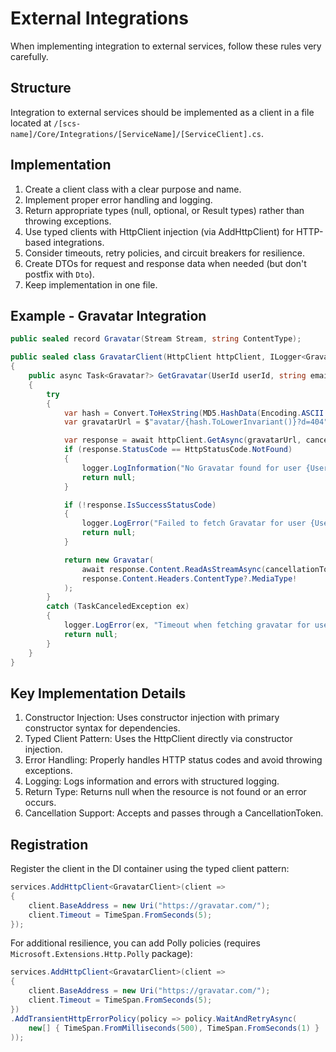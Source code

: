 # External Integrations

When implementing integration to external services, follow these rules very carefully.

## Structure

Integration to external services should be implemented as a client in a file located at `/[scs-name]/Core/Integrations/[ServiceName]/[ServiceClient].cs`.

## Implementation

1. Create a client class with a clear purpose and name.
2. Implement proper error handling and logging.
3. Return appropriate types (null, optional, or Result types) rather than throwing exceptions.
4. Use typed clients with HttpClient injection (via AddHttpClient<T>) for HTTP-based integrations.
5. Consider timeouts, retry policies, and circuit breakers for resilience.
6. Create DTOs for request and response data when needed (but don't postfix with `Dto`).
7. Keep implementation in one file.

## Example - Gravatar Integration

```csharp
public sealed record Gravatar(Stream Stream, string ContentType);

public sealed class GravatarClient(HttpClient httpClient, ILogger<GravatarClient> logger)
{
    public async Task<Gravatar?> GetGravatar(UserId userId, string email, CancellationToken cancellationToken)
    {
        try
        {
            var hash = Convert.ToHexString(MD5.HashData(Encoding.ASCII.GetBytes(email)));
            var gravatarUrl = $"avatar/{hash.ToLowerInvariant()}?d=404";

            var response = await httpClient.GetAsync(gravatarUrl, cancellationToken);
            if (response.StatusCode == HttpStatusCode.NotFound)
            {
                logger.LogInformation("No Gravatar found for user {UserId}", userId);
                return null;
            }

            if (!response.IsSuccessStatusCode)
            {
                logger.LogError("Failed to fetch Gravatar for user {UserId}. Status Code: {StatusCode}", userId, response.StatusCode);
                return null;
            }

            return new Gravatar(
                await response.Content.ReadAsStreamAsync(cancellationToken),
                response.Content.Headers.ContentType?.MediaType!
            );
        }
        catch (TaskCanceledException ex)
        {
            logger.LogError(ex, "Timeout when fetching gravatar for user {UserId}", userId);
            return null;
        }
    }
}
```

## Key Implementation Details

1. Constructor Injection: Uses constructor injection with primary constructor syntax for dependencies.
2. Typed Client Pattern: Uses the HttpClient directly via constructor injection.
3. Error Handling: Properly handles HTTP status codes and avoid throwing exceptions.
4. Logging: Logs information and errors with structured logging.
5. Return Type: Returns null when the resource is not found or an error occurs.
6. Cancellation Support: Accepts and passes through a CancellationToken.

## Registration

Register the client in the DI container using the typed client pattern:

```csharp
services.AddHttpClient<GravatarClient>(client =>
{
    client.BaseAddress = new Uri("https://gravatar.com/");
    client.Timeout = TimeSpan.FromSeconds(5);
});
```

For additional resilience, you can add Polly policies (requires `Microsoft.Extensions.Http.Polly` package):

```csharp
services.AddHttpClient<GravatarClient>(client =>
{
    client.BaseAddress = new Uri("https://gravatar.com/");
    client.Timeout = TimeSpan.FromSeconds(5);
})
.AddTransientHttpErrorPolicy(policy => policy.WaitAndRetryAsync(
    new[] { TimeSpan.FromMilliseconds(500), TimeSpan.FromSeconds(1) }
));
```
